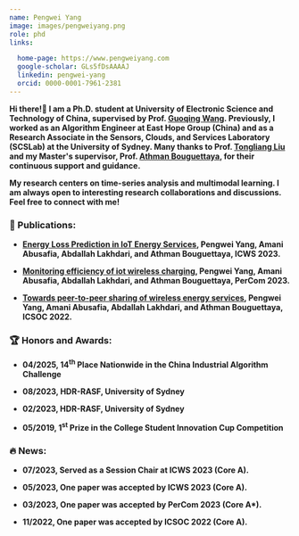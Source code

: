 ```yaml
---
name: Pengwei Yang
image: images/pengweiyang.png
role: phd
links:

  home-page: https://www.pengweiyang.com
  google-scholar: GLs5fDsAAAAJ
  linkedin: pengwei-yang
  orcid: 0000-0001-7961-2381
---
```


**Hi there!👋 I am a Ph.D. student at University of Electronic Science and Technology of China, supervised by Prof. [Guoqing Wang](https://faculty.uestc.edu.cn/wangguoqing2/zh_CN/index.htm). Previously, I worked as an Algorithm Engineer at East Hope Group (China) and as a Research Associate in the Sensors, Clouds, and Services Laboratory (SCSLab) at the University of Sydney. Many thanks to Prof. [Tongliang Liu](https://tongliang-liu.github.io/) and my Master's supervisor, Prof. [Athman Bouguettaya](https://www.sydney.edu.au/engineering/about/our-people/academic-staff/athman-bouguettaya.html), for their continuous support and guidance.**
              
**My research centers on time-series analysis and multimodal learning. I am always open to interesting research collaborations and discussions. Feel free to connect with me!**

### 📝 Publications:
- **[Energy Loss Prediction in IoT Energy Services](https://ieeexplore.ieee.org/document/10248251), Pengwei Yang, Amani Abusafia, Abdallah Lakhdari, and Athman Bouguettaya, ICWS 2023.**

- **[Monitoring efficiency of iot wireless charging](https://ieeexplore.ieee.org/abstract/document/10150276), Pengwei Yang, Amani Abusafia, Abdallah Lakhdari, and Athman Bouguettaya, PerCom 2023.**

- **[Towards peer-to-peer sharing of wireless energy services](https://link.springer.com/chapter/10.1007/978-3-031-26507-5_38), Pengwei Yang, Amani Abusafia, Abdallah Lakhdari, and Athman Bouguettaya, ICSOC 2022.**

### 🏆 Honors and Awards:
- **04/2025, 14<sup>th</sup> Place Nationwide in the China Industrial Algorithm Challenge**

- **08/2023, HDR-RASF, University of Sydney**

- **02/2023, HDR-RASF, University of Sydney**

- **05/2019, 1<sup>st</sup> Prize in the College Student Innovation Cup Competition**

### 🔥 News:
- **07/2023, Served as a Session Chair at ICWS 2023 (Core A).**

- **05/2023, One paper was accepted by ICWS 2023 (Core A).**

- **03/2023, One paper was accepted by PerCom 2023 (Core A\*).**

- **11/2022, One paper was accepted by ICSOC 2022 (Core A).**
